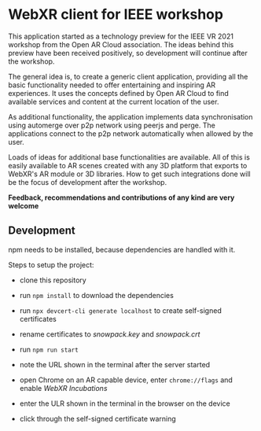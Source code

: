 # WebXR client for IEEE workshop

This application started as a technology preview for the IEEE VR 2021 workshop from
the Open AR Cloud association. The ideas behind this preview have been received 
positively, so development will continue after the workshop.

The general idea is, to create a generic client application, providing all the basic
functionality needed to offer entertaining and inspiring AR experiences. It uses the
concepts defined by Open AR Cloud to find available services and content at the 
current location of the user.

As additional functionality, the application implements data synchronisation using
automerge over p2p network using peerjs and perge. The applications connect to 
the p2p network automatically when allowed by the user.

Loads of ideas for additional base functionalities are available. All of this is 
easily available to AR scenes created with any 3D platform that exports to WebXR's 
AR module or 3D libraries. How to get such integrations done will be the focus of 
development after the workshop.

**Feedback, recommendations and contributions of any kind are very welcome**

## Development

npm needs to be installed, because dependencies are handled with it. 

Steps to setup the project: 
* clone this repository
* run `npm install` to download the dependencies
* run `npx devcert-cli generate localhost` to create self-signed certificates
* rename certificates to _snowpack.key_ and _snowpack.crt_
* run `npm run start`
* note the URL shown in the terminal after the server started


* open Chrome on an AR capable device, enter `chrome://flags` and enable _WebXR Incubations_
* enter the ULR shown in the terminal in the browser on the device 
* click through the self-signed certificate warning

